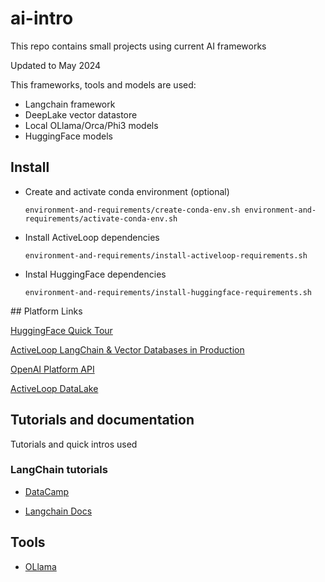 # ai-intro

This repo contains small projects using current AI frameworks 

Updated to May 2024

This frameworks, tools and models are used:

- Langchain framework
- DeepLake vector datastore
- Local OLlama/Orca/Phi3 models
- HuggingFace models

## Install

- Create and activate conda environment (optional)

    `environment-and-requirements/create-conda-env.sh
    environment-and-requirements/activate-conda-env.sh`

- Install ActiveLoop dependencies
    
    `environment-and-requirements/install-activeloop-requirements.sh`

- Instal HuggingFace dependencies

    `environment-and-requirements/install-huggingface-requirements.sh`

## Platform Links

[HuggingFace Quick Tour](https://huggingface.co/docs/transformers/quicktour)

[ActiveLoop LangChain & Vector Databases in Production](https://learn.activeloop.ai/courses/langchain)

[OpenAI Platform API](https://platform.openai.com)

[ActiveLoop DataLake](https://app.activeloop.ai)

## Tutorials and documentation

Tutorials and quick intros used

### LangChain tutorials

- [DataCamp](https://www.datacamp.com/tutorial/how-to-build-llm-applications-with-langchain)

- [Langchain Docs](https://python.langchain.com/)

## Tools

- [OLlama](https://ollama.com/download)


